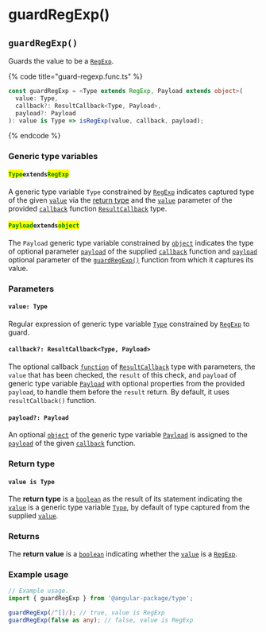 # guardRegExp()

## `guardRegExp()`

Guards the value to be a [`RegExp`](https://developer.mozilla.org/en-US/docs/Web/JavaScript/Reference/Global\_Objects/RegExp).

{% code title="guard-regexp.func.ts" %}
```typescript
const guardRegExp = <Type extends RegExp, Payload extends object>(
  value: Type,
  callback?: ResultCallback<Type, Payload>,
  payload?: Payload
): value is Type => isRegExp(value, callback, payload);
```
{% endcode %}

### Generic type variables

#### <mark style="color:green;">**`Type`**</mark>**`extends`**<mark style="color:green;">**`RegExp`**</mark>

A generic type variable `Type` constrained by [`RegExp`](https://developer.mozilla.org/en-US/docs/Web/JavaScript/Reference/Global\_Objects/RegExp) indicates captured type of the given [`value`](guardregexp.md#value-type) via the [return type](guardregexp.md#return-type) and the [`value`](../types/resultcallback.md#value-value) parameter of the provided [`callback`](guardregexp.md#callback-resultcallback-less-than-bigint-payload-greater-than) function [`ResultCallback`](../types/resultcallback.md) type.

#### <mark style="color:green;">**`Payload`**</mark>**`extends`**<mark style="color:green;">**`object`**</mark>

The `Payload` generic type variable constrained by [`object`](https://www.typescriptlang.org/docs/handbook/basic-types.html#object) indicates the type of optional parameter [`payload`](../types/resultcallback.md#payload-payload) of the supplied [`callback`](guardregexp.md#callback-resultcallback-less-than-type-payload-greater-than) function and [`payload`](guardregexp.md#payload-payload) optional parameter of the [`guardRegExp()`](guardregexp.md#guardregexp) function from which it captures its value.

### Parameters

#### `value: Type`

Regular expression of generic type variable [`Type`](guardregexp.md#typeextendsregexp) constrained by [`RegExp`](https://developer.mozilla.org/en-US/docs/Web/JavaScript/Reference/Global\_Objects/RegExp) to guard.

#### `callback?: ResultCallback<Type, Payload>`

The optional callback [`function`](https://developer.mozilla.org/en-US/docs/Web/JavaScript/Guide/Functions) of [`ResultCallback`](../types/resultcallback.md) type with parameters, the `value` that has been checked, the `result` of this check, and `payload` of generic type variable [`Payload`](guardregexp.md#payloadextendsobject) with optional properties from the provided `payload`, to handle them before the `result` return. By default, it uses `resultCallback()` function.

#### `payload?: Payload`

An optional [`object`](https://developer.mozilla.org/en-US/docs/Web/JavaScript/Reference/Global\_Objects/Object) of the generic type variable [`Payload`](guardregexp.md#payloadextendsobject-object) is assigned to the [`payload`](../types/resultcallback.md#payload-payload) of the given [`callback`](guardregexp.md#callback-resultcallback-less-than-bigint-payload-greater-than) function.

### Return type

#### `value is Type`

The **return type** is a [`boolean`](https://www.typescriptlang.org/docs/handbook/basic-types.html#boolean) as the result of its statement indicating the [`value`](guardregexp.md#value-type) is a generic type variable [`Type`](guardregexp.md#typeextendsregexp), by default of type captured from the supplied [`value`](guardregexp.md#value-type).&#x20;

### Returns

The **return value** is a [`boolean`](https://developer.mozilla.org/en-US/docs/Web/JavaScript/Reference/Global\_Objects/Boolean) indicating whether the [`value`](guardregexp.md#value-type) is a [`RegExp`](https://developer.mozilla.org/en-US/docs/Web/JavaScript/Reference/Global\_Objects/RegExp).

### Example usage

```typescript
// Example usage.
import { guardRegExp } from '@angular-package/type';

guardRegExp(/^[]/); // true, value is RegExp
guardRegExp(false as any); // false, value is RegExp
```
